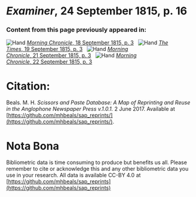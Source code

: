 # *Examiner*, 24 September 1815, p. 16  
  
### Content from this page previously appeared in:  
![Hand](http://scissorsandpaste.net/wp-content/uploads/2017/06/smallhandpointer.png) [*Morning Chronicle*, 18 September 1815, p. 3](https://mhbeals.github.io/sap_html/Morning-Chronicle/Morning-Chronicle-18-September-1815-p-3)  
![Hand](http://scissorsandpaste.net/wp-content/uploads/2017/06/smallhandpointer.png) [*The Times*, 19 September 1815, p. 3](https://mhbeals.github.io/sap_html/The-Times/The-Times-19-September-1815-p-3)  
![Hand](http://scissorsandpaste.net/wp-content/uploads/2017/06/smallhandpointer.png) [*Morning Chronicle*, 21 September 1815, p. 3](https://mhbeals.github.io/sap_html/Morning-Chronicle/Morning-Chronicle-21-September-1815-p-3)  
![Hand](http://scissorsandpaste.net/wp-content/uploads/2017/06/smallhandpointer.png) [*Morning Chronicle*, 22 September 1815, p. 3](https://mhbeals.github.io/sap_html/Morning-Chronicle/Morning-Chronicle-22-September-1815-p-3)  


# Citation: 

Beals. M. H. *Scissors and Paste Database: A Map of Reprinting and Reuse in the Anglophone Newspaper Press v.1.0.1.* 2 June 2017. Available at [https://github.com/mhbeals/sap_reprints/](https://github.com/mhbeals/sap_reprints/). 

# Nota Bona

Bibliometric data is time consuming to produce but benefits us all. Please remember to cite or acknowledge this and any other bibliometric data you use in your research. All data is available CC-BY 4.0 at [https://github.com/mhbeals/sap_reprints](https://github.com/mhbeals/sap_reprints)